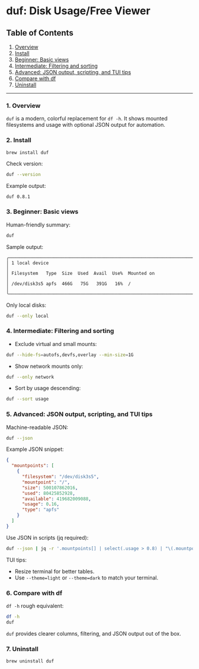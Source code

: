 # duf: Disk Usage/Free Viewer

## Table of Contents

1. [Overview](#1-overview)
2. [Install](#2-install)
3. [Beginner: Basic views](#3-beginner-basic-views)
4. [Intermediate: Filtering and sorting](#4-intermediate-filtering-and-sorting)
5. [Advanced: JSON output, scripting, and TUI tips](#5-advanced-json-output-scripting-and-tui-tips)
6. [Compare with df](#6-compare-with-df)
7. [Uninstall](#7-uninstall)

-----

### 1\. Overview

`duf` is a modern, colorful replacement for `df -h`. It shows mounted filesystems and usage with optional JSON output for automation.

### 2\. Install

```bash
brew install duf
```

Check version:

```bash
duf --version
```

Example output:

```text
duf 0.8.1
```

### 3\. Beginner: Basic views

Human-friendly summary:

```bash
duf
```

Sample output:

```text
╭────────────────────────────────────────────────────────────────────────────╮
│ 1 local device                                                             │
│ Filesystem   Type  Size  Used  Avail  Use%  Mounted on                     │
│ /dev/disk3s5 apfs  466G   75G   391G   16%  /                              │
╰────────────────────────────────────────────────────────────────────────────╯
```

Only local disks:

```bash
duf --only local
```

### 4\. Intermediate: Filtering and sorting

- Exclude virtual and small mounts:

```bash
duf --hide-fs=autofs,devfs,overlay --min-size=1G
```

- Show network mounts only:

```bash
duf --only network
```

- Sort by usage descending:

```bash
duf --sort usage
```

### 5\. Advanced: JSON output, scripting, and TUI tips

Machine-readable JSON:

```bash
duf --json
```

Example JSON snippet:

```json
{
  "mountpoints": [
    {
      "filesystem": "/dev/disk3s5",
      "mountpoint": "/",
      "size": 500107862016,
      "used": 80425852928,
      "available": 419682009088,
      "usage": 0.16,
      "type": "apfs"
    }
  ]
}
```

Use JSON in scripts (jq required):

```bash
duf --json | jq -r '.mountpoints[] | select(.usage > 0.8) | "\(.mountpoint) \(.usage*100|floor)%"'
```

TUI tips:

- Resize terminal for better tables.
- Use `--theme=light` or `--theme=dark` to match your terminal.

### 6\. Compare with df

`df -h` rough equivalent:

```bash
df -h
duf
```

`duf` provides clearer columns, filtering, and JSON output out of the box.

### 7\. Uninstall

```bash
brew uninstall duf
```
